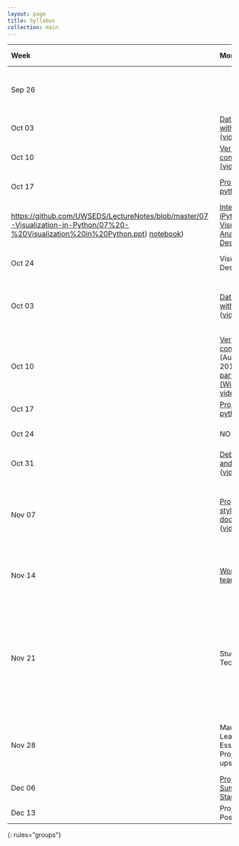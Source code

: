 ```yaml
---
layout: page
title: Syllabus
collection: main
---
```


| Week  | Monday Topic | Wednesday Topic | References | Assignment |
|:------------|:-------------|:----------------|:-------------------|:-------------|
|Sep 26 ||[Course introduction and data essentials](https://drive.google.com/open?id=0B_5opJbPTdCOaTJROC1kdi1xdjg) [(video)](https://uw.hosted.panopto.com/Panopto/Pages/Viewer.aspx?id=9ce3583c-f7a7-4851-b2df-70176e6f9565)
|Oct 03 |[Data analysis with python](https://github.com/UWSEDS/LectureNotes/blob/master/02-Python-and-Data/) ([video](https://uw.hosted.panopto.com/Panopto/Pages/Viewer.aspx?id=d380c508-fe15-414f-8ca0-a79a0aeef047))  | [Version control I](https://drive.google.com/file/d/0B2W0sLi5wYs7Z1F1aFk0SmxxMmc/view?usp=sharing) [(video)](https://uw.hosted.panopto.com/Panopto/Pages/Viewer.aspx?id=02cb6f86-70ff-4f71-a2c1-a0d8c8150fc7)   |[learning linux commands](http://linuxcommand.org/lc3_learning_the_shell.php)| [Homework 1](https://docs.google.com/document/d/1mxF8YyXCk4EPgfQF6xLXAZM1akhQ0WEg-Rp7Sp_BfYI/edit?usp=sharing)|
|Oct 10 | [Version control II](https://drive.google.com/file/d/0B2W0sLi5wYs7VzN1cW9VTHNoR28/view?usp=sharing) [(video)](https://uw.hosted.panopto.com/Panopto/Pages/Viewer.aspx?id=6db079c8-f60f-4eb5-a282-18e683669f10) |[IPython Notebook In-Depth](https://github.com/UWSEDS/LectureNotes/tree/master/05-IPython-Notebook-In-Depth) ([video](https://uw.hosted.panopto.com/Panopto/Pages/Viewer.aspx?id=9b20e4aa-1c37-4ed7-b502-668372f9266e)) |[Software Carpentry](http://swcarpentry.github.io/git-novice/)| [Homework 2](https://docs.google.com/a/uw.edu/document/d/1FDPZgYsUdGPCc9VyDHTOPnUT73KZSaB0P40SUmExIDQ/edit?usp=sharing)|
|Oct 17 |[Procedural python](https://github.com/UWSEDS/LectureNotes/tree/master/06-Procedural-Python) ([video](https://uw.hosted.panopto.com/Panopto/Pages/Viewer.aspx?id=0b388e82-14d2-4c22-ae9a-f6372593f2b4))| Visualization in Python ([slides](
https://github.com/UWSEDS/LectureNotes/blob/master/07-Visualization-in-Python/07%20-%20Visualization%20in%20Python.ppt) [notebook](https://github.com/UWSEDS/LectureNotes/blob/master/07-Visualization-in-Python/Visualization%20in%20Python.ipynb)) |[Interactive iPython, ](http://ipython.readthedocs.org/en/stable/interactive/index.html) [Visualization Analysis & Design](https://www.amazon.com/Visualization-Analysis-Design-AK-Peters/dp/1466508914) | [Homework 3](https://docs.google.com/document/d/1bj4kLgCknOOJ76o8N47ZrFTLmypcSj3292DbZuNVoq4/edit) 
|Oct 24 | Visualization Design (TBD)  | Reproducibility (Prof. Randy LaVeque) | 
|Oct 03 |[Data analysis with python](https://github.com/UWSEDS/LectureNotes/blob/master/02-Python-and-Data/Lecture-Python-And-Data-Autum-2016.ipynb) ([video](https://uw.hosted.panopto.com/Panopto/Pages/Viewer.aspx?id=48dde3bf-d859-44a6-8ccc-6d9f85d42a26))  | [Version control I](https://drive.google.com/file/d/0B2W0sLi5wYs7T3hXS3A4VEc1RjA/view?usp=sharing) [(Autumn 2016, video)](https://uw.hosted.panopto.com/Panopto/Pages/Viewer.aspx?id=43320d77-981f-4cd7-8ff5-43db7fb358c1) [(Winter 2016, video)](https://uw.hosted.panopto.com/Panopto/Pages/Viewer.aspx?id=02cb6f86-70ff-4f71-a2c1-a0d8c8150fc7)   |[learning linux commands](http://linuxcommand.org/lc3_learning_the_shell.php)| [Homework 1](https://docs.google.com/document/d/1mxF8YyXCk4EPgfQF6xLXAZM1akhQ0WEg-Rp7Sp_BfYI/edit?usp=sharing)|
|Oct 10 | [Version control II](https://drive.google.com/file/d/0B2W0sLi5wYs7eHJsZDlLZE84VkU/view?usp=sharing) (Autumn 2016, video [part 2](https://uw.hosted.panopto.com/Panopto/Pages/Viewer.aspx?id=446d86cd-2fdc-4f16-a4ea-db4b415324ed) [part 3](https://uw.hosted.panopto.com/Panopto/Pages/Viewer.aspx?id=8b381fee-ae21-4185-b8c9-971a8377361b)) [(Winter 2016, video)](https://uw.hosted.panopto.com/Panopto/Pages/Viewer.aspx?id=6db079c8-f60f-4eb5-a282-18e683669f10) |[IPython Notebook In-Depth](https://github.com/UWSEDS/LectureNotes/tree/master/05-IPython-Notebook-In-Depth) ([video](https://uw.hosted.panopto.com/Panopto/Pages/Viewer.aspx?id=9b20e4aa-1c37-4ed7-b502-668372f9266e)) |[Software Carpentry](http://swcarpentry.github.io/git-novice/)| [Homework 2](https://docs.google.com/a/uw.edu/document/d/1FDPZgYsUdGPCc9VyDHTOPnUT73KZSaB0P40SUmExIDQ/edit?usp=sharing)|
|Oct 17 |[Procedural python](https://github.com/UWSEDS/LectureNotes/tree/master/06-Procedural-Python) ([video](https://uw.hosted.panopto.com/Panopto/Pages/Viewer.aspx?id=0b388e82-14d2-4c22-ae9a-f6372593f2b4))| Visualization in Python |[Interactive iPython](http://ipython.readthedocs.org/en/stable/interactive/index.html) | [Homework 3](https://docs.google.com/document/d/1bj4kLgCknOOJ76o8N47ZrFTLmypcSj3292DbZuNVoq4/edit) 
|Oct 24 | NO CLASS  | Reproducibility (Prof. Randy LaVeque) | 
|Oct 31 |[Debugging and unit tests](https://github.com/UWSEDS/LectureNotes/tree/master/07-Debugging-and-Unit-Tests) ([video](https://uw.hosted.panopto.com/Panopto/Pages/Viewer.aspx?id=7334c8e8-e316-4d8b-975a-7153955ff0f7)) | [Designing software](https://drive.google.com/file/d/0B_5opJbPTdCOek5iUDAxWENYTk0/view?usp=sharing) ([video](https://uw.hosted.panopto.com/Panopto/Pages/Viewer.aspx?id=7546c7ec-83a5-41ba-9049-a83bbb433f19)) | [Debugging in python](https://pythonconquerstheuniverse.wordpress.com/2009/09/10/debugging-in-python/) |[Homework 4](https://docs.google.com/document/d/1kx5ofLXuW8omnIUdMg6jf28h5ORyR7Gir15WgW_AXcQ/edit?usp=sharing)| 
|Nov 07 |[Programming style and documentation](https://drive.google.com/file/d/0B2W0sLi5wYs7aUFISUhtSVFPR2M/view?usp=sharing) ([video](https://uw.hosted.panopto.com/Panopto/Pages/Viewer.aspx?id=1499cd64-ad06-4e12-8481-785b8c85d78d))|[Project overview and data](https://drive.google.com/file/d/0B2W0sLi5wYs7d3h5VVZiSktuSVk/view?usp=sharing) ([video 1](https://uw.hosted.panopto.com/Panopto/Pages/Viewer.aspx?id=bfa81adb-6cd5-4fdf-b297-00804ac924cf), [video 2](https://uw.hosted.panopto.com/Panopto/Pages/Viewer.aspx?id=3c1dd261-e322-481d-b878-58222555e74e))   |[PEP8 Style Guide](https://www.python.org/dev/peps/pep-0008/) – [Google Python Style Guide](https://google.github.io/styleguide/pyguide.html) – [Beyond PEP 8 (video)](https://www.youtube.com/watch?v=wf-BqAjZb8M) | [Homework 5](https://docs.google.com/document/d/140ZnbzkfUutSDdrk0KgxiMqERuck-hYIJv-9ViUtsQU/edit?usp=sharing)
|Nov 14 | [Working in teams](https://drive.google.com/open?id=0B_5opJbPTdCOUzV3bWV2N3BHUlk) [(video)](https://uw.hosted.panopto.com/Panopto/Pages/Viewer.aspx?id=200a2692-84c6-4c62-abbf-82e2254c332b) |[Project structure and creating packages](https://github.com/UWSEDS/LectureNotes/tree/master/11-Project-Structure-and-Packages) [(video)](https://uw.hosted.panopto.com/Panopto/Pages/Viewer.aspx?id=003601ba-9d10-44ce-bff0-9549c67b5ed2) |
|Nov 21 | Student-led Tech Reviews |NO CLASS (Thanksgiving) | [Choose a Software License](http://choosealicense.com/licenses/), [The Whys and Hows of Licensing Scientific Code](http://www.astrobetter.com/blog/2014/03/10/the-whys-and-hows-of-licensing-scientific-code/), [UW CoMotion FAQ about Licensing & IP](http://comotion.uw.edu/faqs) | [Homework 6](https://docs.google.com/document/d/10v8rXH8jORMxnZCA0F3qlnVza6DJE41Sy582wwUBSi4/edit?usp=sharing) |
|Nov 28  | Machine Learning Essentials & Project Stand-ups | Structured Query Language (SQL) & Project Stand-ups |[Software Engineering Group Guide](http://www.sei.cmu.edu/reports/90tr024.pdf) – [Pull Request Tutorial](https://yangsu.github.io/pull-request-tutorial/) |[Homework 7](https://drive.google.com/open?id=1_4znfRTfUYs82_2HbzeReiBsQvBiGhWfWt7EqB3ZCVQ) 
|Dec 06 |[Project Summaries & Stand-ups](https://uw.hosted.panopto.com/Panopto/Pages/Viewer.aspx?id=bd3e2b9d-66ff-4914-8c1a-445d2ec63265)   |[Project Summaries & Stand-ups](https://uw.hosted.panopto.com/Panopto/Pages/Viewer.aspx?id=d25aafe9-7585-4a7a-b39a-fc99b4ac0171)   |
|Dec 13 | Project Posters
{: rules="groups"}
